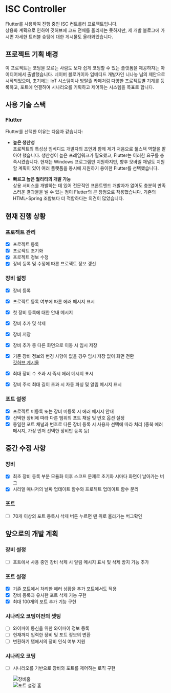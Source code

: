 # ISC Controller
Flutter를 사용하여 진행 중인 ISC 컨트롤러 프로젝트입니다.<br>
상용화 계획으로 인하여 깃허브에 코드 전체를 올리지는 못하지만, 제 개발 블로그에 가시면 자세한 트러블 슛팅에 대한 게시물도 올라와있습니다.

## 프로젝트 기획 배경

이 프로젝트는 코딩을 모르는 사람도 보다 쉽게 코딩할 수 있는 플랫폼을 제공하자는 아이디어에서 출발했습니다. 네이버 블로거이자 임베디드 개발자인 니나농 님의 제안으로 시작되었으며, 초기에는 IoT 시스템이나 방탈출 카페처럼 다양한 프로젝트별 기계를 등록하고, 포트에 연결하여 시나리오를 기획하고 제어하는 시스템을 목표로 합니다.

## 사용 기술 스택

### Flutter
Flutter를 선택한 이유는 다음과 같습니다:

- **높은 생산성**  
  프로젝트의 특성상 임베디드 개발자의 조언과 함께 제가 처음으로 풀스택 역할을 맡아야 했습니다. 생산성이 높은 프레임워크가 필요했고, Flutter는 이러한 요구를 충족시켰습니다. 현재는 Windows 프로그램만 지원하지만, 향후 모바일 채널도 지원할 계획이 있어 여러 플랫폼을 동시에 지원하기 용이한 Flutter를 선택했습니다.

- **빠르고 높은 퀄리티의 개발 가능**  
  상용 서비스를 개발하는 데 있어 전문적인 프론트엔드 개발자가 없어도 충분히 만족스러운 결과물을 낼 수 있는 점이 Flutter의 큰 장점으로 작용했습니다. 기존의 HTML+Spring 조합보다 더 적합하다는 의견이 많았습니다.

## 현재 진행 상황

### 프로젝트 관리
- [x] 프로젝트 등록
- [x] 프로젝트 초기화
- [x] 프로젝트 정보 수정
- [x] 장비 등록 및 수정에 따른 프로젝트 정보 갱신

### 장비 설정
- [x] 장비 등록
- [x] 프로젝트 등록 여부에 따른 에러 메시지 표시
- [x] 첫 장비 등록에 대한 안내 메시지
- [x] 장비 추가 및 삭제
- [x] 장비 저장
- [x] 장비 추가 중 다른 화면으로 이동 시 임시 저장
- [x] 기존 장비 정보와 변경 사항이 없을 경우 임시 저장 없이 화면 전환<BR>
  [깃허브 게시물](https://park-yina.github.io/categories/project/flutter/re-isc/5)

- [x] 최대 장비 수 초과 시 즉시 에러 메시지 표시
- [x] 장비 주석 최대 길이 초과 시 자동 파싱 및 알림 메시지 표시

### 포트 설정
- [x] 프로젝트 미등록 또는 장비 미등록 시 에러 메시지 안내
- [x] 선택한 장비에 따라 다른 범위의 포트 채널 및 번호 옵션 설정
- [x] 동일한 포트 채널과 번호로 다른 장비 등록 시 사용자 선택에 따라 처리 (중복 에러 메시지, 가장 먼저 선택한 장비만 등록 등)
## 중간 수정 사항
### 장비
- [x] 최초 장비 등록 부분 모듈화 이후 스코프 문제로 초기화 시마다 화면이 날아가는 버그<br>
- [x] 시리얼 매니저의 날짜 업데이트 함수와 프로젝트 업데이트 함수 분리
### 포트
- [ ] 70개 이상의 포트 등록시 삭제 버튼 누르면 맨 위로 올라가는 버그확인<br>
## 앞으로의 개발 계획

### 장비 설정
- [ ] 포트에서 사용 중인 장비 삭제 시 알림 메시지 표시 및 삭제 방지 기능 추가

### 포트 설정
- [x] 기존 포트에서 처리한 에러 상황을 추가 포트에서도 적용
- [x] 장비 등록과 유사한 포트 삭제 기능 구현
- [x] 최대 100개의 포트 추가 기능 구현

### 시나리오 코딩이전의 셋팅
- [ ] 와이파이 통신을 위한 와이파이 정보 등록<br>
- [ ] 현재까지 입력한 장비 및 포트 정보의 변환<br>
- [ ] 변환하기 탭에서의 장비 인식 여부 지원
### 시나리오 코딩
- [ ] 시나리오를 기반으로 장비와 포트를 제어하는 로직 구현


  ![장비홈](https://github.com/user-attachments/assets/dc70c85f-75df-4766-a7ee-d07aca38515f)<br>
  ![포트 설정 홈](https://github.com/user-attachments/assets/8837d3aa-a359-4de1-b949-e576886d60dc)


